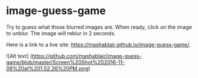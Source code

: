 # image-guess-game
Try to guess what those blurred images are.  When ready, click on the image to unblur.  The image will reblur in 2 seconds.

Here is a link to a live site: https://mashablair.github.io/image-guess-game/.

![Alt text] (https://github.com/mashablair/image-guess-game/blob/master/Screen%20Shot%202016-11-08%20at%201.52.26%20PM.png)
